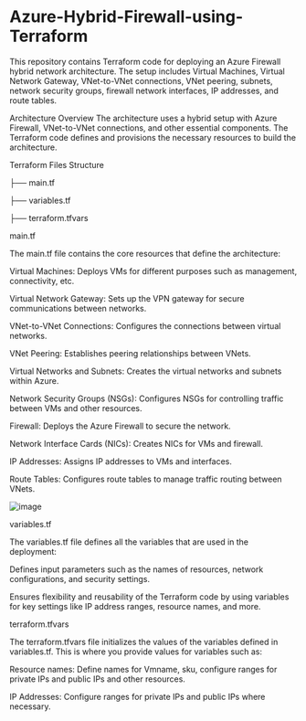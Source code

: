 # Azure-Hybrid-Firewall-using-Terraform
This repository contains Terraform code for deploying an Azure Firewall hybrid network architecture. The setup includes Virtual Machines, Virtual Network Gateway, VNet-to-VNet connections, VNet peering, subnets, network security groups, firewall network interfaces, IP addresses, and route tables.

Architecture Overview
The architecture uses a hybrid setup with Azure Firewall, VNet-to-VNet connections, and other essential components. 
The Terraform code defines and provisions the necessary resources to build the architecture.

Terraform Files Structure

├── main.tf

├── variables.tf

├── terraform.tfvars


main.tf

The main.tf file contains the core resources that define the architecture:

Virtual Machines: Deploys VMs for different purposes such as management, connectivity, etc.

Virtual Network Gateway: Sets up the VPN gateway for secure communications between networks.

VNet-to-VNet Connections: Configures the connections between virtual networks.

VNet Peering: Establishes peering relationships between VNets.

Virtual Networks and Subnets: Creates the virtual networks and subnets within Azure.

Network Security Groups (NSGs): Configures NSGs for controlling traffic between VMs and other resources.

Firewall: Deploys the Azure Firewall to secure the network.

Network Interface Cards (NICs): Creates NICs for VMs and firewall.

IP Addresses: Assigns IP addresses to VMs and interfaces.

Route Tables: Configures route tables to manage traffic routing between VNets.

![image](https://github.com/user-attachments/assets/9b4fe695-b554-4c7a-afef-e1f3737b956f)

variables.tf

The variables.tf file defines all the variables that are used in the deployment:

Defines input parameters such as the names of resources, network configurations, and security settings.

Ensures flexibility and reusability of the Terraform code by using variables for key settings like IP address ranges, resource names, and more.

terraform.tfvars

The terraform.tfvars file initializes the values of the variables defined in variables.tf. This is where you provide values for variables such as:

Resource names: Define names for Vmname, sku, configure ranges for private IPs and public IPs and other resources.

IP Addresses: Configure ranges for private IPs and public IPs where necessary.


